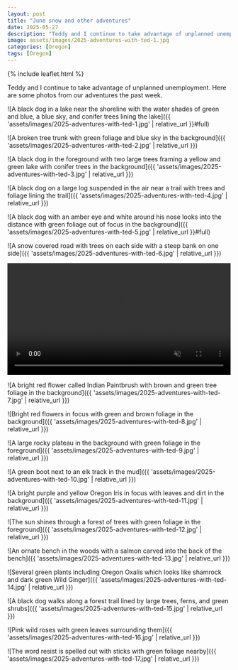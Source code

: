 ```yaml
---
layout: post
title: "June snow and other adventures"
date: 2025-05-27
description: "Teddy and I continue to take advantage of unplanned unemployment."
image: assets/images/2025-adventures-with-ted-1.jpg
categories: [Oregon]
tags: [Oregon]
---
```


{% include leaflet.html %}

Teddy and I continue to take advantage of unplanned unemployment. Here are some photos from our adventures the past week.

![A black dog in a lake near the shoreline with the water shades of green and blue, a blue sky, and conifer trees lining the lake]({{ 'assets/images/2025-adventures-with-ted-1.jpg' | relative_url }}#full)

![A broken tree trunk with green foliage and blue sky in the background]({{ 'assets/images/2025-adventures-with-ted-2.jpg' | relative_url }})

![A black dog in the foreground with two large trees framing a yellow and green lake with conifer trees in the background]({{ 'assets/images/2025-adventures-with-ted-3.jpg' | relative_url }})

![A black dog on a large log suspended in the air near a trail with trees and foliage lining the trail]({{ 'assets/images/2025-adventures-with-ted-4.jpg' | relative_url }})

![A black dog with an amber eye and white around his nose looks into the distance with green foliage out of focus in the background]({{ 'assets/images/2025-adventures-with-ted-5.jpg' | relative_url }}#full)

![A snow covered road with trees on each side with a steep bank on one side]({{ 'assets/images/2025-adventures-with-ted-6.jpg' | relative_url }})

<video width="100%" autoplay loop muted playsinline preload="true">
  <source src="{{ 'assets/video/ted-snow.mp4' | relative_url }}" type="video/mp4">
</video>

![A bright red flower called Indian Paintbrush with brown and green tree foliage in the background]({{ 'assets/images/2025-adventures-with-ted-7.jpg' | relative_url }})

![Bright red flowers in focus with green and brown foliage in the background]({{ 'assets/images/2025-adventures-with-ted-8.jpg' | relative_url }})

![A large rocky plateau in the background with green foliage in the foreground]({{ 'assets/images/2025-adventures-with-ted-9.jpg' | relative_url }})

![A green boot next to an elk track in the mud]({{ 'assets/images/2025-adventures-with-ted-10.jpg' | relative_url }})

![A bright purple and yellow Oregon Iris in focus with leaves and dirt in the background]({{ 'assets/images/2025-adventures-with-ted-11.jpg' | relative_url }})

![The sun shines through a forest of trees with green foliage in the foreground]({{ 'assets/images/2025-adventures-with-ted-12.jpg' | relative_url }})

![An ornate bench in the woods with a salmon carved into the back of the bench]({{ 'assets/images/2025-adventures-with-ted-13.jpg' | relative_url }})

![Several green plants including Oregon Oxalis which looks like shamrock and dark green Wild Ginger]({{ 'assets/images/2025-adventures-with-ted-14.jpg' | relative_url }})

![A black dog walks along a forest trail lined by large trees, ferns, and green shrubs]({{ 'assets/images/2025-adventures-with-ted-15.jpg' | relative_url }})

![Pink wild roses with green leaves surrounding them]({{ 'assets/images/2025-adventures-with-ted-16.jpg' | relative_url }})

![The word resist is spelled out with sticks with green foliage nearby]({{ 'assets/images/2025-adventures-with-ted-17.jpg' | relative_url }})

<div class="map" id="map"></div>

<script>
    var map = L.map('map').setView([44.9299936, -122.4475255], 11) 

    L.tileLayer('{{ site.data.maptiles.tiles }}', {
    attribution: '{{ site.data.maptiles.attribution }}',
    subdomains: 'abcd',
    maxZoom: {{ site.data.maptiles.max-zoom }}
    }).addTo(map);

    // Function to add GeoJSON layers
    function addGeoJsonLayer(url, color) {
      fetch(url)
        .then(response => response.json())
        .then(data => {
          L.geoJSON(data, {
            style: function () {
              return { color: color };
            }
          }).addTo(map);
        });
    }

    // Add three different GeoJSON layers
    addGeoJsonLayer("{{ 'assets/data/2025/2025-molalla-corridor.json' | relative_url }}", 'red');
    addGeoJsonLayer("{{ 'assets/data/2025/2025-joyce-lake.json' | relative_url }}", '#B818D9');
    addGeoJsonLayer("{{ 'assets/data/2025/2025-silver-falls.json' | relative_url }}", 'blue');    

</script>